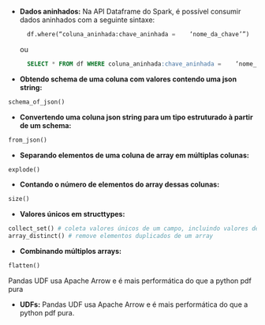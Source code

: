 * **Dados aninhados:**
	Na API Dataframe do Spark, é possível consumir dados aninhados com a seguinte sintaxe:
    
  ```python
	df.where(“coluna_aninhada:chave_aninhada =    ‘nome_da_chave’”)
	```
	ou
  ```sql
	SELECT * FROM df WHERE coluna_aninhada:chave_aninhada =    ‘nome_da_chave’
  ```

* **Obtendo schema de uma coluna com valores contendo uma json string:** 

```python
schema_of_json()
```

* **Convertendo uma coluna json string para um tipo estruturado à partir de um schema:**

```python
from_json()
```

* **Separando elementos de uma coluna de array em múltiplas colunas:** 

```python
explode()
```

* **Contando o número de elementos do array dessas colunas:** 

```python
size()
```

* **Valores únicos em structtypes:**

```python
collect_set() # coleta valores únicos de um campo, incluindo valores de arrays
array_distinct() # remove elementos duplicados de um array
```

* **Combinando múltiplos arrays:**

```python
flatten()
```
Pandas UDF usa Apache Arrow e é mais performática do que a python pdf pura

* **UDFs:**
Pandas UDF usa Apache Arrow e é mais performática do que a python pdf pura.

